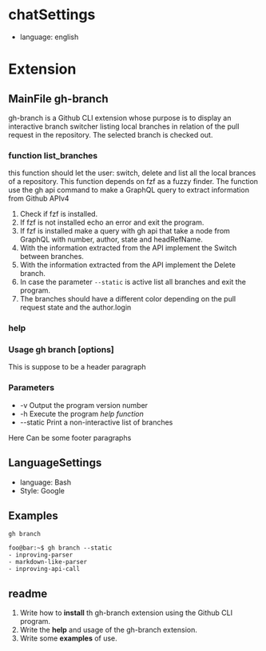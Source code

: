 # chatSettings 

- language: english

# Extension

## MainFile gh-branch  

gh-branch is a Github CLI extension whose purpose is to display an interactive branch switcher listing local branches in relation of the pull request in the repository.
The selected branch is checked out.

### function list_branches 

this function should let the user: switch, delete and list all the local brances of a repository.
This function depends on fzf as a fuzzy finder. 
The function use the gh api command to make a GraphQL query to extract information from Github APIv4

1. Check if fzf is installed.
2. If fzf is not installed echo an error and exit the program.
3. If fzf is installed make a query with gh api that take a node from GraphQL with number, author, state and headRefName.
4. With the information extracted from the API implement the Switch between branches.
5. With the information extracted from the API implement the Delete branch.  
6. In case the parameter `--static` is active list all branches and exit the program.
7. The branches should have a different color depending on the pull request state and the author.login

### help

### Usage gh branch [options]

This is suppose to be a header paragraph

### Parameters

-  -v       Output the program version number
-  -h       Execute the program *help function*
-  --static Print a non-interactive list of branches 

Here Can be some footer paragraphs

## LanguageSettings

- language: Bash
- Style: Google

## Examples 

`gh branch`

```console
foo@bar:~$ gh branch --static
- inproving-parser
- markdown-like-parser
- inproving-api-call
```

## readme

1. Write how to **install** th gh-branch extension using the Github CLI program.
2. Write the **help** and usage of the gh-branch extension.
3. Write some **examples** of use.
